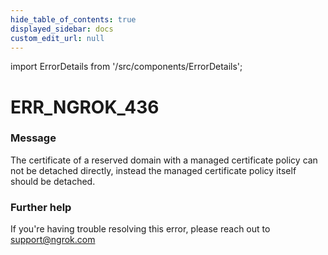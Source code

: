 ```yaml
---
hide_table_of_contents: true
displayed_sidebar: docs
custom_edit_url: null
---
```


import ErrorDetails from '/src/components/ErrorDetails';

# ERR_NGROK_436

### Message
The certificate of a reserved domain with a managed certificate policy can not be detached directly, instead the managed certificate policy itself should be detached.

### Further help
If you're having trouble resolving this error, please reach out to [support@ngrok.com](mailto:support@ngrok.com?subject=Help%20with%20ERR_NGROK_436)

<ErrorDetails error='err_ngrok_436' />
